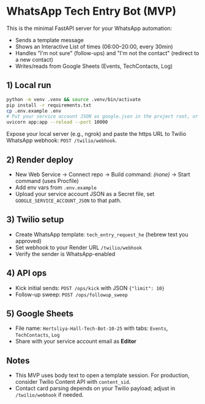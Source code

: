 # WhatsApp Tech Entry Bot (MVP)

This is the minimal FastAPI server for your WhatsApp automation:
- Sends a template message
- Shows an Interactive List of times (06:00–20:00, every 30min)
- Handles "I'm not sure" (follow-ups) and "I'm not the contact" (redirect to a new contact)
- Writes/reads from Google Sheets (Events, TechContacts, Log)

## 1) Local run
```bash
python -m venv .venv && source .venv/bin/activate
pip install -r requirements.txt
cp .env.example .env
# Put your service account JSON as google.json in the project root, or set GOOGLE_SERVICE_ACCOUNT_JSON to its path
uvicorn app:app --reload --port 10000
```

Expose your local server (e.g., ngrok) and paste the https URL to Twilio WhatsApp webhook: `POST /twilio/webhook`.

## 2) Render deploy
- New Web Service → Connect repo → Build command: *(none)* → Start command (uses Procfile)
- Add env vars from `.env.example`
- Upload your service account JSON as a Secret file, set `GOOGLE_SERVICE_ACCOUNT_JSON` to that path.

## 3) Twilio setup
- Create WhatsApp template: `tech_entry_request_he` (hebrew text you approved)
- Set webhook to your Render URL `/twilio/webhook`
- Verify the sender is WhatsApp-enabled

## 4) API ops
- Kick initial sends: `POST /ops/kick` with JSON `{"limit": 10}`
- Follow-up sweep: `POST /ops/followup_sweep`

## 5) Google Sheets
- File name: `Hertsliya-Hall-Tech-Bot-10-25` with tabs: `Events`, `TechContacts`, `Log`
- Share with your service account email as **Editor**

## Notes
- This MVP uses body text to open a template session. For production, consider Twilio Content API with `content_sid`.
- Contact card parsing depends on your Twilio payload; adjust in `/twilio/webhook` if needed.
